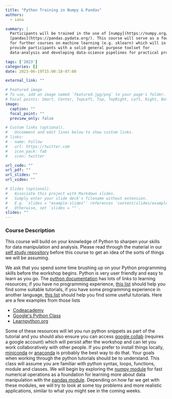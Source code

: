 ```yaml
---
title: "Python Training in Numpy & Pandas"
authors: 
  - iana

summary: |
  Participants will be trained in the use of [numpy](https://numpy.org/) and
  [pandas](https://pandas.pydata.org/). This course will serve as a foundation
  for further courses on machine learning (e.g. sklearn) which will in turn
  provide participants with a solid general purpose toolset for
  data-analysis and developing data-science pipelines for practical problems.

tags: ['2023']
categories: []
date: 2023-06-19T15:00:18-07:00

external_link: ""

# Featured image
# To use, add an image named `featured.jpg/png` to your page's folder.
# Focal points: Smart, Center, TopLeft, Top, TopRight, Left, Right, BottomLeft, Bottom, BottomRight.
image:
  caption: ""
  focal_point: ""
  preview_only: false

# Custom links (optional).
#   Uncomment and edit lines below to show custom links.
# links:
# - name: Follow
#   url: https://twitter.com
#   icon_pack: fab
#   icon: twitter

url_code: ""
url_pdf: ""
url_slides: ""
url_video: ""

# Slides (optional).
#   Associate this project with Markdown slides.
#   Simply enter your slide deck's filename without extension.
#   E.g. `slides = "example-slides"` references `content/slides/example-slides.md`.
#   Otherwise, set `slides = ""`.
slides: ""
---
```

### Course Description
This course will build on your knowledge of Python to sharpen your skills for
data manipulation and analysis. Please read through the  material in our [self
study repository](https://github.com/ianabc/m2pi-python-self-study) before this
course to get an idea of the sorts of things we will be assuming.

We ask that you spend some time brushing up on your Python programming skills
before the workshop begins. Python is very user friendly and easy to learn as
you go. The [python documentation](https://wiki.python.org/moin/BeginnersGuide)
has lots of links to learning resources; if you have no programming experience,
[this list](https://wiki.python.org/moin/BeginnersGuide/NonProgrammers) should
help you find some suitable tutorials, if you have some programming experience
in another language, [this
list](https://wiki.python.org/moin/BeginnersGuide/Programmers) should help you
find some useful tutorials. Here are a few examples from those lists

* [Codeacademy](https://www.codecademy.com/learn/learn-python)
* [Google's Python Class](https://developers.google.com/edu/python/)
* [Learnpython.org](http://Learnpython.org)

Some of these resources will let you run python snippets as part of the tutorial
and you should also ensure you can access [google
collab](https://research.google.com/colaboratory/) (requires a google
account) which will persist after the workshop and can let you work
collaboratively with other people. If you prefer to install things locally,
[miniconda](https://docs.conda.io/en/latest/miniconda.html) or
[anaconda](https://www.anaconda.com/products/individual) is probably the best
way to do that. Your goals when working through the python tutorials should be
to understand. This class will assume you are familiar with python syntax,
loops, functions, module and classes. We will begin by exploring the [numpy
module](https://numpy.org/) for fast numerical operations as a foundation for learning more about
data manipulation with the [pandas module](https://pandas.pydata.org/).
Depending on how far we get with these modules, we will try to look at some toy
problems and more realistic applications, similar to what you might see in the
coming weeks.


